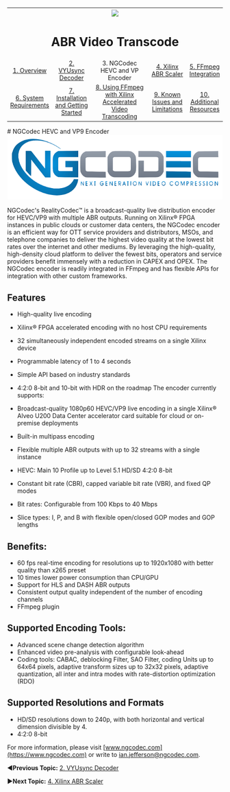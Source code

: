 
<table style="width:100%">
  <tr>
    <th width="100%" colspan="6"><img src="https://www.xilinx.com/content/dam/xilinx/imgs/press/media-kits/corporate/xilinx-logo.png" width="30%"/><h1>ABR Video Transcode</h2>
</th>
  </tr>
  <tr>
    <td align="center"><a href="README.md">1. Overview</a></td>
    <td align="center"><a href="vyusync-decoder.md">2. VYUsync Decoder</a></td>
    <td align="center">3. NGCodec HEVC and VP Encoder</td>
    <td align="center"><a href="xilinx-abr-scaler.md">4. Xilinx ABR Scaler</a></td>
    <td align="center"><a href="ffmpeg-integration.md">5. FFmpeg Integration</a></td>
    </tr>
    <tr>
    <td align="center"><a href="system-requirements.md">6. System Requirements</a></td>
    <td align="center"><a href="installation-and-getting-started.md">7. Installation and Getting Started</a></td>
    <td align="center"><a href="using-ffmpeg-with-xilinx.md">8. Using FFmpeg with Xilinx Accelerated Video Transcoding</a></td>
    <td align="center"><a href="known-issues-limitations.md">9. Known Issues and Limitations</a></td>
    <td align="center"><a href="additional-resources.md">10. Additional Resources</td>
  </tr>
</table>
# NGCodec HEVC and VP9 Encoder
<img src="./images/ngcodec-logo.png" height="150" >

NGCodec's RealityCodec™ is a broadcast-quality live distribution encoder for HEVC/VP9 with multiple ABR outputs. Running on Xilinx® FPGA instances in public clouds or customer data centers, the NGCodec encoder is an efficient way for OTT service providers and distributors, MSOs, and telephone companies to deliver the highest video quality at the lowest bit rates over the internet and other mediums. By leveraging the high-quality, high-density cloud platform to deliver the fewest bits, operators and service providers benefit immensely with a reduction in CAPEX and OPEX. The NGCodec encoder is readily integrated in FFmpeg and has flexible APIs for integration with other custom frameworks.

## Features

* High-quality live encoding
* Xilinx® FPGA accelerated encoding with no host CPU requirements
* 32 simultaneously independent encoded streams on a single Xilinx device
* Programmable latency of 1 to 4 seconds
* Simple API based on industry standards
* 4:2:0 8-bit and 10-bit with HDR on the roadmap
The encoder currently supports:

* Broadcast-quality 1080p60 HEVC/VP9 live encoding in a single Xilinx® Alveo U200 Data Center accelerator card suitable for cloud or on-premise deployments
* Built-in multipass encoding
* Flexible multiple ABR outputs with up to 32 streams with a single instance
* HEVC: Main 10 Profile up to Level 5.1 HD/SD 4:2:0 8-bit
* Constant bit rate (CBR), capped variable bit rate (VBR), and fixed QP modes
* Bit rates: Configurable from 100 Kbps to 40 Mbps
* Slice types: I, P, and B with flexible open/closed GOP modes and GOP lengths

## Benefits:

* 60 fps real-time encoding for resolutions up to 1920x1080 with better quality than x265 preset
* 10 times lower power consumption than CPU/GPU
* Support for HLS and DASH ABR outputs
* Consistent output quality independent of the number of encoding channels
* FFmpeg plugin

## Supported Encoding Tools:

* Advanced scene change detection algorithm
* Enhanced video pre-analysis with configurable look-ahead
* Coding tools: CABAC, deblocking Filter, SAO Filter, coding Units up to 64x64 pixels, adaptive transform sizes up to 32x32 pixels, adaptive quantization, all inter and intra modes with rate-distortion optimization (RDO)


## Supported Resolutions and Formats

* HD/SD resolutions down to 240p, with both horizontal and vertical dimension divisible by 4.
* 4:2:0 8-bit

For more information, please visit [www.ngcodec.com](https://www.ngcodec.com) or write to ian.jefferson@ngcodec.com.

:arrow_backward:**Previous Topic:**  [2. VYUsync Decoder](vyusync-decoder.md)

:arrow_forward:**Next Topic:**  [4. Xilinx ABR Scaler](xilinx-abr-scaler.md)
